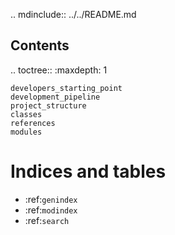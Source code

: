 .. mdinclude:: ../../README.md

Contents
--------

.. toctree::
    :maxdepth: 1

    developers_starting_point
    development_pipeline
    project_structure
    classes
    references
    modules

Indices and tables
==================

* :ref:`genindex`
* :ref:`modindex`
* :ref:`search`
